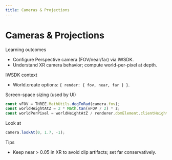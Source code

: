 ```yaml
---
title: Cameras & Projections
---
```


# Cameras & Projections

Learning outcomes

- Configure Perspective camera (FOV/near/far) via IWSDK.
- Understand XR camera behavior; compute world-per-pixel at depth.

IWSDK context

- World.create options: `{ render: { fov, near, far } }`.

Screen-space sizing (used by UI)

```ts
const vFOV = THREE.MathUtils.degToRad(camera.fov);
const worldHeightAtZ = 2 * Math.tan(vFOV / 2) * z;
const worldPerPixel = worldHeightAtZ / renderer.domElement.clientHeight;
```

Look at

```ts
camera.lookAt(0, 1.7, -1);
```

Tips

- Keep near > 0.05 in XR to avoid clip artifacts; set far conservatively.
